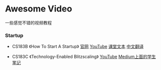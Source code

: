 # Awesome Video

一些感觉不错的视频教程

### Startup

  * CS183B 《How To Start A Startup》  [官网](https://startupclass.co) [YouTube](https://www.youtube.com/channel/UCxIJaCMEptJjxmmQgGFsnCg) [课堂文本](http://genius.com/albums/Sam-altman/How-to-start-a-startup-cs183b) [中文翻译](http://startupclass.club)

  * CS183C 《Technology-Enabled Blitzscaling》 [YouTube](https://www.youtube.com/playlist?list=PLnsTB8Q5VgnVzh1S-VMCXiuwJglk5AV--)  [Medium上面的学生笔记](https://medium.com/notes-essays-cs183c-technology-enabled-blitzscalin)
